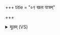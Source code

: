 +++
title = "०९ खलः पात्रम्"

+++
<details><summary>मूलम् (VS)</summary>

खलः॒ पात्रं॒ स्फ्यावंसा॑वी॒षे अ॑नू॒क्ये᳡ ॥
</details>